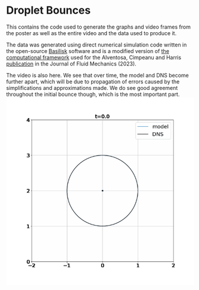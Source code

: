 # Droplet Bounces


This contains the code used to generate the graphs and video frames from the poster as well as the entire video and the data used to produce it.

The data was generated using direct numerical simulation code written in the open-source [Basilisk](http://basilisk.fr/) software and is a modified version of [the computational framework](https://github.com/rcsc-group/BouncingDroplets) used for the Alventosa, Cimpeanu and Harris [publication](https://www.cambridge.org/core/journals/journal-of-fluid-mechanics/article/inertiocapillary-rebound-of-a-droplet-impacting-a-fluid-bath/93C2414D27C42F17BF67587E9C5BA6AF) in the Journal of Fluid Mechanics (2023).


The video is also here. We see that over time, the model and DNS become further apart, which will be due to propagation of errors caused by the simplifications and approximations made. We do see good agreement throughout the initial bounce though, which is the most important part.
![video](https://github.com/WilliamGillow/oil_droplet_bounce/blob/main/oil_droplet_interface_shape_comparison.gif)
